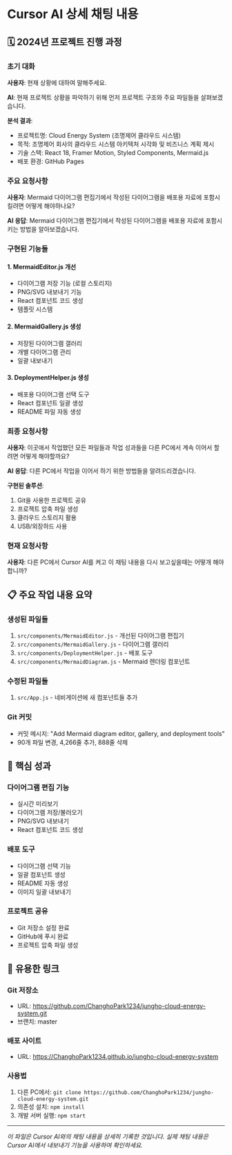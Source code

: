 # Cursor AI 상세 채팅 내용

## 🗓️ 2024년 프로젝트 진행 과정

### 초기 대화
**사용자**: 현재 상황에 대하여 말해주세요.

**AI**: 현재 프로젝트 상황을 파악하기 위해 먼저 프로젝트 구조와 주요 파일들을 살펴보겠습니다.

**분석 결과**:
- 프로젝트명: Cloud Energy System (조명제어 클라우드 시스템)
- 목적: 조명제어 회사의 클라우드 시스템 아키텍처 시각화 및 비즈니스 계획 제시
- 기술 스택: React 18, Framer Motion, Styled Components, Mermaid.js
- 배포 환경: GitHub Pages

### 주요 요청사항
**사용자**: Mermaid 다이어그램 편집기에서 작성된 다이어그램을 배포용 자료에 포함시킬려면 어떻게 해야하나요?

**AI 응답**: Mermaid 다이어그램 편집기에서 작성된 다이어그램을 배포용 자료에 포함시키는 방법을 알아보겠습니다.

### 구현된 기능들

#### 1. MermaidEditor.js 개선
- 다이어그램 저장 기능 (로컬 스토리지)
- PNG/SVG 내보내기 기능
- React 컴포넌트 코드 생성
- 템플릿 시스템

#### 2. MermaidGallery.js 생성
- 저장된 다이어그램 갤러리
- 개별 다이어그램 관리
- 일괄 내보내기

#### 3. DeploymentHelper.js 생성
- 배포용 다이어그램 선택 도구
- React 컴포넌트 일괄 생성
- README 파일 자동 생성

### 최종 요청사항
**사용자**: 이곳애서 작업했던 모든 파일들과 작업 성과들을 다른 PC에서 계속 이어서 할려면 어떻게 해야할까요?

**AI 응답**: 다른 PC에서 작업을 이어서 하기 위한 방법들을 알려드리겠습니다.

**구현된 솔루션**:
1. Git을 사용한 프로젝트 공유
2. 프로젝트 압축 파일 생성
3. 클라우드 스토리지 활용
4. USB/외장하드 사용

### 현재 요청사항
**사용자**: 다른 PC에서 Cursor AI를 켜고 이 채팅 내용을 다시 보고싶을때는 어떻개 해야합니까?

## 📋 주요 작업 내용 요약

### 생성된 파일들
1. `src/components/MermaidEditor.js` - 개선된 다이어그램 편집기
2. `src/components/MermaidGallery.js` - 다이어그램 갤러리
3. `src/components/DeploymentHelper.js` - 배포 도구
4. `src/components/MermaidDiagram.js` - Mermaid 렌더링 컴포넌트

### 수정된 파일들
1. `src/App.js` - 네비게이션에 새 컴포넌트들 추가

### Git 커밋
- 커밋 메시지: "Add Mermaid diagram editor, gallery, and deployment tools"
- 90개 파일 변경, 4,266줄 추가, 888줄 삭제

## 🎯 핵심 성과

### 다이어그램 편집 기능
- 실시간 미리보기
- 다이어그램 저장/불러오기
- PNG/SVG 내보내기
- React 컴포넌트 코드 생성

### 배포 도구
- 다이어그램 선택 기능
- 일괄 컴포넌트 생성
- README 자동 생성
- 이미지 일괄 내보내기

### 프로젝트 공유
- Git 저장소 설정 완료
- GitHub에 푸시 완료
- 프로젝트 압축 파일 생성

## 🔗 유용한 링크

### Git 저장소
- URL: https://github.com/ChanghoPark1234/jungho-cloud-energy-system.git
- 브랜치: master

### 배포 사이트
- URL: https://ChanghoPark1234.github.io/jungho-cloud-energy-system

### 사용법
1. 다른 PC에서: `git clone https://github.com/ChanghoPark1234/jungho-cloud-energy-system.git`
2. 의존성 설치: `npm install`
3. 개발 서버 실행: `npm start`

---
*이 파일은 Cursor AI와의 채팅 내용을 상세히 기록한 것입니다.*
*실제 채팅 내용은 Cursor AI에서 내보내기 기능을 사용하여 확인하세요.* 